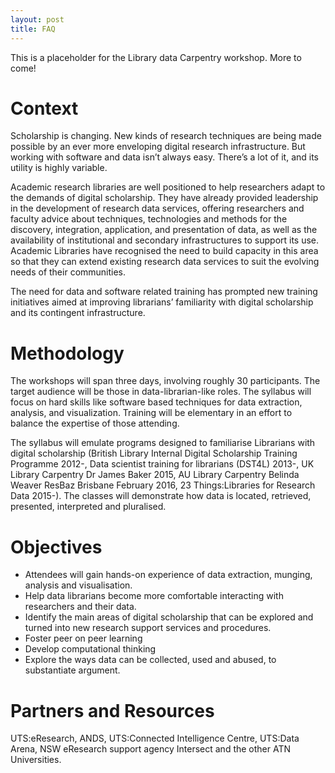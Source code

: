 ```yaml
---
layout: post
title: FAQ
---
```


This is a placeholder for the Library data Carpentry workshop. More to come!

# Context

Scholarship is changing. New kinds of research techniques are being made possible by an ever more enveloping digital research infrastructure. But working with software and data isn’t always easy. There’s a lot of it, and its utility is highly variable.

Academic research libraries are well positioned to help researchers adapt to the demands of digital scholarship. They have already provided leadership in the development of research data services, offering researchers and faculty advice about techniques, technologies and methods for the discovery, integration, application, and presentation of data, as well as the availability of institutional and secondary infrastructures to support its use. Academic Libraries have recognised the need to build capacity in this area so that they can extend existing research data services to suit the evolving needs of their communities.

The need for data and software related training has prompted new training initiatives aimed at improving librarians’ familiarity with digital scholarship and its contingent infrastructure.

# Methodology

The workshops will span three days, involving roughly 30 participants. The target audience will be those in data-librarian-like roles. The syllabus will focus on hard skills like software based techniques for data extraction, analysis, and visualization. Training will be elementary in an effort to balance the expertise of those attending.

The syllabus will emulate programs designed to familiarise Librarians with digital scholarship (British Library Internal Digital Scholarship Training Programme 2012-, Data scientist training for librarians (DST4L) 2013-, UK Library Carpentry Dr James Baker 2015, AU Library Carpentry Belinda Weaver ResBaz Brisbane February 2016, 23 Things:Libraries for Research Data 2015-). The classes will demonstrate how data is located, retrieved, presented, interpreted and pluralised.

# Objectives

* Attendees will gain hands-on experience of data extraction, munging, analysis and visualisation.
* Help data librarians become more comfortable interacting with researchers and their data.
* Identify the main areas of digital scholarship that can be explored and turned into new research support services and procedures.
* Foster peer on peer learning
* Develop computational thinking
* Explore the ways data can be collected, used and abused, to substantiate argument.

# Partners and Resources

UTS:eResearch, ANDS, UTS:Connected Intelligence Centre, UTS:Data Arena, NSW eResearch support agency Intersect and the other ATN Universities.
